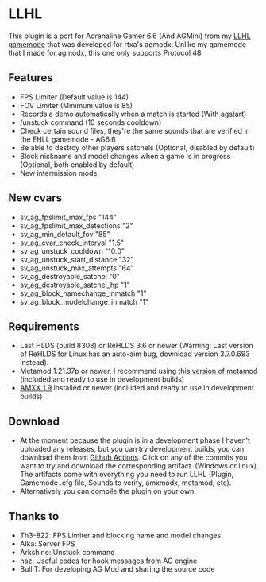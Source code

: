 # LLHL
This plugin is a port for Adrenaline Gamer 6.6 (And AGMini) from my [LLHL gamemode](https://github.com/rtxa/agmodx/blob/master/valve/addons/amxmodx/scripting/agmodx_llhl.sma) that was developed for rtxa's agmodx.
Unlike my gamemode that I made for agmodx, this one only supports Protocol 48.

## Features
- FPS Limiter (Default value is 144)
- FOV Limiter (Minimum value is 85)
- Records a demo automatically when a match is started (With agstart)
- /unstuck command (10 seconds cooldown)
- Check certain sound files, they're the same sounds that are verified in the EHLL gamemode - AG6.6
- Be able to destroy other players satchels (Optional, disabled by default)
- Block nickname and model changes when a game is in progress (Optional, both enabled by default)
- New intermission mode

## New cvars
- sv_ag_fpslimit_max_fps "144"
- sv_ag_fpslimit_max_detections "2"
- sv_ag_min_default_fov "85"
- sv_ag_cvar_check_interval "1.5"
- sv_ag_unstuck_cooldown "10.0"
- sv_ag_unstuck_start_distance "32"
- sv_ag_unstuck_max_attempts "64"
- sv_ag_destroyable_satchel "0"
- sv_ag_destroyable_satchel_hp "1"
- sv_ag_block_namechange_inmatch "1"
- sv_ag_block_modelchange_inmatch "1"

## Requirements
- Last HLDS (build 8308) or ReHLDS 3.6 or newer (Warning: Last version of ReHLDS for Linux has an auto-aim bug, download version 3.7.0.693 instead).
- Metamod 1.21.37p or newer, I recommend using [this version of metamod](https://github.com/Solokiller/Metamod-P-CMake/releases/tag/v1.21p39) (included and ready to use in development builds)
- [AMXX 1.9](https://www.amxmodx.org/downloads-new.php) installed or newer (included and ready to use in development builds)

## Download
- At the moment because the plugin is in a development phase I haven't uploaded any releases, but you can try development builds, you can download them from [Github Actions](https://github.com/FlyingCat-X/llhl/actions). Click on any of the commits you want to try and download the corresponding artifact. (Windows or linux). The artifacts come with everything you need to run LLHL (Plugin, Gamemode .cfg file, Sounds to verify, amxmodx, metamod, etc).
- Alternatively you can compile the plugin on your own.

## Thanks to
- Th3-822: FPS Limiter and blocking name and model changes
- Alka: Server FPS
- Arkshine: Unstuck command
- naz: Useful codes for hook messages from AG engine
- BulliT: For developing AG Mod and sharing the source code
